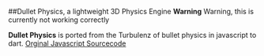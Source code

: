 ##Dullet Physics, a lightweight 3D Physics Engine
__Warning__ Warning, this is currently not working correctly


__Dullet Physics__ is ported from the Turbulenz of bullet physics in javascript to dart.
[Orginal Javascript Sourcecode](https://github.com/turbulenz/turbulenz_engine/blob/master/tslib/webgl/physicsdevice.ts)